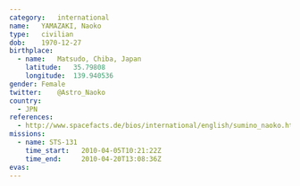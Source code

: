 ```yaml
---
category:	international
name:	YAMAZAKI, Naoko
type:	civilian
dob:	1970-12-27
birthplace:
  - name:	Matsudo, Chiba, Japan
    latitude:	35.79808
    longitude:	139.940536
gender:	Female
twitter:	@Astro_Naoko
country:
  - JPN
references:
  - http://www.spacefacts.de/bios/international/english/sumino_naoko.htm
missions:
  - name: STS-131
    time_start:   2010-04-05T10:21:22Z
    time_end:     2010-04-20T13:08:36Z
evas:
---
```

